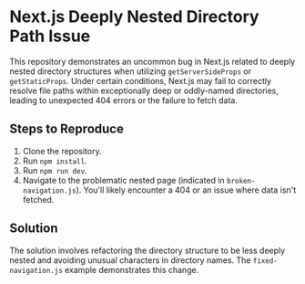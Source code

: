 # Next.js Deeply Nested Directory Path Issue

This repository demonstrates an uncommon bug in Next.js related to deeply nested directory structures when utilizing `getServerSideProps` or `getStaticProps`.  Under certain conditions, Next.js may fail to correctly resolve file paths within exceptionally deep or oddly-named directories, leading to unexpected 404 errors or the failure to fetch data.

## Steps to Reproduce

1. Clone the repository.
2. Run `npm install`.
3. Run `npm run dev`.
4. Navigate to the problematic nested page (indicated in `broken-navigation.js`).  You'll likely encounter a 404 or an issue where data isn't fetched.

## Solution

The solution involves refactoring the directory structure to be less deeply nested and avoiding unusual characters in directory names. The `fixed-navigation.js` example demonstrates this change.